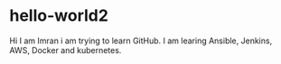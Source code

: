 # hello-world2

Hi I am Imran i am trying to learn GitHub.
I am learing Ansible, Jenkins, AWS, Docker and kubernetes.
